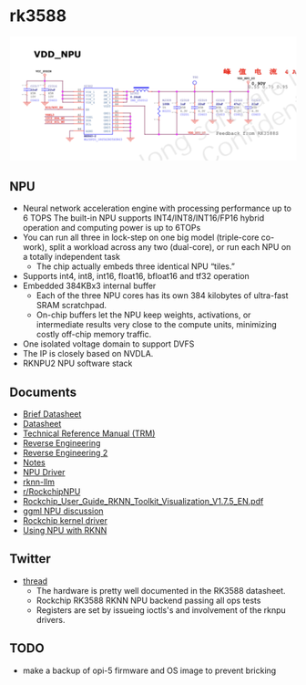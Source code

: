 # rk3588

![npu schematic](./npu_schematic.png)

<!-- **Goal:** Rockchip RK3588 RKNN NPU backend passing all ops tests in [tinygrad](https://github.com/tinygrad/tinygrad) -->

## NPU
- Neural network acceleration engine with processing performance up to 6 TOPS 
The built-in NPU supports INT4/INT8/INT16/FP16 hybrid operation and computing power is
up to 6TOPs
- You can run all three in lock-step on one big model (triple-core co-work), split a workload across any two (dual-core), or run each NPU on a totally independent task
    - The chip actually embeds three identical NPU “tiles.”
- Supports int4, int8, int16, float16, bfloat16 and tf32 operation
- Embedded 384KBx3 internal buffer
    - Each of the three NPU cores has its own 384 kilobytes of ultra-fast SRAM scratchpad.
    - On-chip buffers let the NPU keep weights, activations, or intermediate results very close to the compute units, minimizing costly off-chip memory traffic.
- One isolated voltage domain to support DVFS
- The IP is closely based on NVDLA.
- RKNPU2 NPU software stack

## Documents

- [Brief Datasheet](https://www.rock-chips.com/uploads/pdf/2022.8.26/192/RK3588%20Brief%20Datasheet.pdf)
- [Datasheet](https://www.boardcon.com/download/Rockchip_RK3588_Datasheet_V1.0-20211220.pdf)
- [Technical Reference Manual (TRM)](https://www.scs.stanford.edu/~zyedidia/docs/rockchip/rk3588_part1.pdf)
- [Reverse Engineering](https://github.com/mtx512/rk3588-npu/tree/main)
- [Reverse Engineering 2](https://jas-hacks.blogspot.com/2024/02/rk3588-reverse-engineering-rknn.html)
- [Notes](https://gitlab.collabora.com/hardware-enablement/rockchip-3588/notes-for-rockchip-3588)
- [NPU Driver](https://gitlab.freedesktop.org/mesa/mesa/-/merge_requests/29698)
- [rknn-llm](https://github.com/airockchip/rknn-llm)
- [r/RockchipNPU](https://www.reddit.com/r/RockchipNPU/wiki/index/)
- [Rockchip_User_Guide_RKNN_Toolkit_Visualization_V1.7.5_EN.pdf](https://github.com/airockchip/rknn-toolkit/blob/master/doc/Rockchip_User_Guide_RKNN_Toolkit_Visualization_V1.7.5_EN.pdf)
- [ggml NPU discussion](https://github.com/ggml-org/llama.cpp/issues/722)
- [Rockchip kernel driver](https://github.com/armbian/linux-rockchip)
- [Using NPU with RKNN](https://wiki.t-firefly.com/en/ROC-RK3588S-PC/usage_npu.html)

## Twitter

- [thread](https://x.com/b0jle/status/1918290647502762343)
    - The hardware is pretty well documented in the RK3588 datasheet.
    - Rockchip RK3588 RKNN NPU backend passing all ops tests
    - Registers are set by issueing ioctls's and involvement of the rknpu drivers.

## TODO
- make a backup of opi-5 firmware and OS image to prevent bricking
